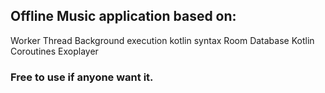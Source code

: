## Offline Music application based on:

Worker Thread
Background execution
kotlin syntax
Room Database
Kotlin Coroutines
Exoplayer

### Free to use if anyone want it.